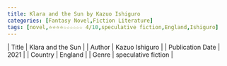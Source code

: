 ```yaml
---
title: Klara and the Sun by Kazuo Ishiguro
categories: [Fantasy Novel,Fiction Literature]
tags: [novel,⭐⭐⭐⭐☆☆☆☆☆☆ 4/10,speculative fiction,England,Ishiguro]
---
```

        
| Title | Klara and the Sun  |
| Author |  Kazuo Ishiguro  |
| Publication Date | 2021   |
| Country | England |
| Genre | speculative fiction  |
        